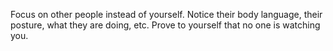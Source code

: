 Focus on other people instead of yourself. Notice their body language, their posture, what they are doing, etc. Prove to yourself that no one is watching you.